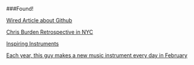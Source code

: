 ###Found!

[Wired Article about Github](http://www.wired.com/wiredenterprise/2013/09/github-for-anything/all/)

[Chris Burden Retrospective in NYC](http://www.newmuseum.org/exhibitions/view/chris-burden-extreme-measures)

[Inspiring Instruments](http://www.gtcmt.gatech.edu/guthman2012)

[Each year, this guy makes a new music instrument every day in February](http://moonmilk.com/)
